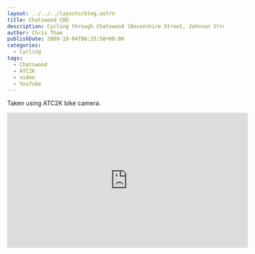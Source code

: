 ```yaml
---
layout: ../../../layouts/blog.astro
title: Chatswood CBD
description: Cycling through Chatswood (Devonshire Street, Johnson Street, Claude Lane, Spring Street, Victoria Avenue, Anderson Street).
author: Chris Tham
publishDate: 2009-10-04T06:25:58+00:00
categories:
  - Cycling
tags:
  - Chatswood
  - ATC2K
  - video
  - YouTube
---
```

Taken using ATC2K bike camera.

<iframe width="560" height="315" src="https://www.youtube-nocookie.com/embed/LWYcK-rW548" title="YouTube video player" frameborder="0" allow="accelerometer; autoplay; clipboard-write; encrypted-media; gyroscope; picture-in-picture" allowfullscreen></iframe>